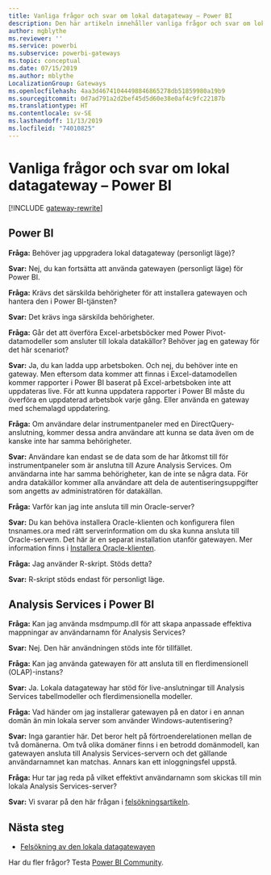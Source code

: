 ```yaml
---
title: Vanliga frågor och svar om lokal datagateway – Power BI
description: Den här artikeln innehåller vanliga frågor och svar om lokal datagateway för Power BI. Här samlar vi vanliga frågor om gateway på ett och samma ställe för den gateway som används i Power BI.
author: mgblythe
ms.reviewer: ''
ms.service: powerbi
ms.subservice: powerbi-gateways
ms.topic: conceptual
ms.date: 07/15/2019
ms.author: mblythe
LocalizationGroup: Gateways
ms.openlocfilehash: 4aa3d46741044498846865278db51859980a19b9
ms.sourcegitcommit: 0d7ad791a2d2bef45d5d60e38e0af4c9fc22187b
ms.translationtype: HT
ms.contentlocale: sv-SE
ms.lasthandoff: 11/13/2019
ms.locfileid: "74010825"
---
```

# <a name="on-premises-data-gateway-faq---power-bi"></a>Vanliga frågor och svar om lokal datagateway – Power BI

[!INCLUDE [gateway-rewrite](includes/gateway-rewrite.md)]

## <a name="power-bi"></a>Power BI

**Fråga:** Behöver jag uppgradera lokal datagateway (personligt läge)?

**Svar:** Nej, du kan fortsätta att använda gatewayen (personligt läge) för Power BI.

**Fråga:** Krävs det särskilda behörigheter för att installera gatewayen och hantera den i Power BI-tjänsten?

**Svar:** Det krävs inga särskilda behörigheter.

**Fråga:** Går det att överföra Excel-arbetsböcker med Power Pivot-datamodeller som ansluter till lokala datakällor? Behöver jag en gateway för det här scenariot? 

**Svar:** Ja, du kan ladda upp arbetsboken. Och nej, du behöver inte en gateway. Men eftersom data kommer att finnas i Excel-datamodellen kommer rapporter i Power BI baserat på Excel-arbetsboken inte att uppdateras live. För att kunna uppdatera rapporter i Power BI måste du överföra en uppdaterad arbetsbok varje gång. Eller använda en gateway med schemalagd uppdatering.

**Fråga:** Om användare delar instrumentpaneler med en DirectQuery-anslutning, kommer dessa andra användare att kunna se data även om de kanske inte har samma behörigheter. 

**Svar:** Användare kan endast se de data som de har åtkomst till för instrumentpaneler som är anslutna till Azure Analysis Services. Om användarna inte har samma behörigheter, kan de inte se några data. För andra datakällor kommer alla användare att dela de autentiseringsuppgifter som angetts av administratören för datakällan.

**Fråga:** Varför kan jag inte ansluta till min Oracle-server? 

**Svar:** Du kan behöva installera Oracle-klienten och konfigurera filen tnsnames.ora med rätt serverinformation om du ska kunna ansluta till Oracle-servern. Det här är en separat installation utanför gatewayen. Mer information finns i [Installera Oracle-klienten](service-gateway-onprem-manage-oracle.md#install-the-oracle-client).

**Fråga:** Jag använder R-skript. Stöds detta?

**Svar:** R-skript stöds endast för personligt läge.

## <a name="analysis-services-in-power-bi"></a>Analysis Services i Power BI

**Fråga:** Kan jag använda msdmpump.dll för att skapa anpassade effektiva mappningar av användarnamn för Analysis Services? 

**Svar:** Nej. Den här användningen stöds inte för tillfället.

**Fråga:** Kan jag använda gatewayen för att ansluta till en flerdimensionell (OLAP)-instans? 

**Svar:** Ja. Lokala datagateway har stöd för live-anslutningar till Analysis Services tabellmodeller och flerdimensionella modeller.

**Fråga:** Vad händer om jag installerar gatewayen på en dator i en annan domän än min lokala server som använder Windows-autentisering? 

**Svar:** Inga garantier här. Det beror helt på förtroenderelationen mellan de två domänerna. Om två olika domäner finns i en betrodd domänmodell, kan gatewayen ansluta till Analysis Services-servern och det gällande användarnamnet kan matchas. Annars kan ett inloggningsfel uppstå.

**Fråga:** Hur tar jag reda på vilket effektivt användarnamn som skickas till min lokala Analysis Services-server? 

**Svar:** Vi svarar på den här frågan i [felsökningsartikeln](service-gateway-onprem-tshoot.md).

## <a name="next-steps"></a>Nästa steg

* [Felsökning av den lokala datagatewayen](/data-integration/gateway/service-gateway-tshoot)

Har du fler frågor? Testa [Power BI Community](https://community.powerbi.com/).

